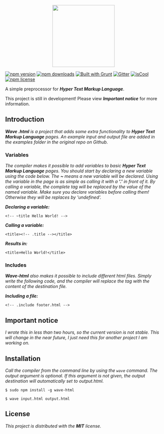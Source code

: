 <p align="center"><img src="http://i.imgur.com/J7qioAo.png" height="200" /></p>

[![npm version](https://badge.fury.io/js/wave-html.svg)](https://www.npmjs.com/package/wave-html)
[![npm downloads](https://img.shields.io/npm/dm/wave-html.svg)](https://www.npmjs.com/package/wave-html)
[![Built with Grunt](https://img.shields.io/badge/Built%20with-Grunt-orange.svg)](http://gruntjs.com/)
[![Gitter](https://img.shields.io/badge/Gitter-Join%20Chat%20→-1DCE73.svg)](https://gitter.im/Jense5/Wave?utm_source=badge&utm_medium=badge&utm_campaign=pr-badge)
[![isCool](https://img.shields.io/badge/FANCY-YES-red.svg)](https://www.npmjs.com/package/wave-html)
[![npm license](https://img.shields.io/npm/l/wave-html.svg)](https://github.com/Jense5/Wave/blob/master/LICENSE.md)

A simple preprocessor for ***Hyper Text Markup Language***.

This project is still in development! Please view ***Important notice*** for more information.

## Introduction

***Wave .html*** *is a project that adds some extra functionality to* ***Hyper Text Markup Language*** *pages. An example input and output file are added in the examples folder in the original repo on Github.*

### Variables

*The compiler makes it possible to add variables to basic* ***Hyper Text Markup Language*** *pages. You should start by declaring a new variable using the code below. The* ***~*** *means a new variable will be declared. Using the variable in the page is as simple as calling it with a* ***'.'*** *in front of it. By calling a variable, the complete tag will be replaced by the value of the named variable. Make sure you declare variables before calling them! Otherwise they will be replaces by 'undefined'.*

***Declaring a variable:***

`<!-- ~title Hello World! -->`

***Calling a variable:***

`<title><!-- .title --></title>`

***Results in:***

`<title>Hello World!</title>`

### Includes

***Wave-html*** *also makes it possible to include different html files. Simply write the following code, and the compiler will replace the tag with the content of the destination file.*

***Including a file:***

`<!-- .include footer.html -->`

## Important notice

*I wrote this in less than two hours, so the current version is not stable. This will change in the near future, I just need this for another project I am working on.*

## Installation

*Call the compiler from the command line by using the `wave` command. The output argument is optional. If this argument is not given, the output destination will automatically set to output.html.*

`$ sudo npm install -g wave-html`

`$ wave input.html output.html`

## License

*This project is distributed with the* ***MIT*** *license.*
